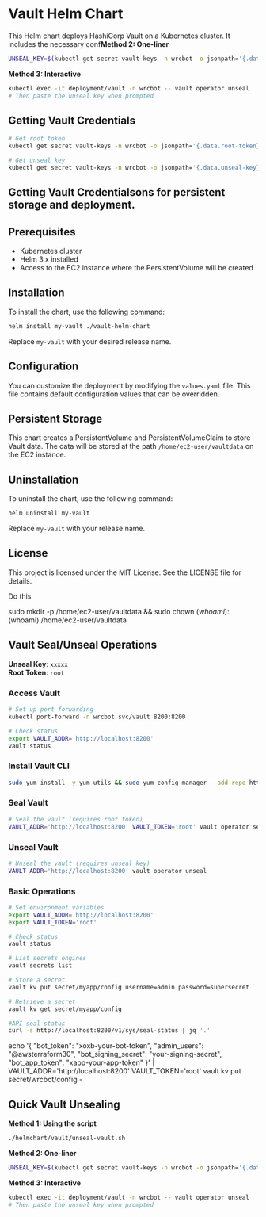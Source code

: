 # Vault Helm Chart

This Helm chart deploys HashiCorp Vault on a Kubernetes cluster. It includes the necessary conf**Method 2: One-liner**
```bash
UNSEAL_KEY=$(kubectl get secret vault-keys -n wrcbot -o jsonpath='{.data.unseal-key}' | base64 -d) && kubectl exec deployment/vault -n wrcbot -- vault operator unseal $UNSEAL_KEY
```

**Method 3: Interactive**
```bash
kubectl exec -it deployment/vault -n wrcbot -- vault operator unseal
# Then paste the unseal key when prompted
```

## Getting Vault Credentials

```bash
# Get root token
kubectl get secret vault-keys -n wrcbot -o jsonpath='{.data.root-token}' | base64 -d

# Get unseal key  
kubectl get secret vault-keys -n wrcbot -o jsonpath='{.data.unseal-key}' | base64 -d
```

## Getting Vault Credentialsons for persistent storage and deployment.

## Prerequisites

- Kubernetes cluster
- Helm 3.x installed
- Access to the EC2 instance where the PersistentVolume will be created

## Installation

To install the chart, use the following command:

```bash
helm install my-vault ./vault-helm-chart
```

Replace `my-vault` with your desired release name.

## Configuration

You can customize the deployment by modifying the `values.yaml` file. This file contains default configuration values that can be overridden.

## Persistent Storage

This chart creates a PersistentVolume and PersistentVolumeClaim to store Vault data. The data will be stored at the path `/home/ec2-user/vaultdata` on the EC2 instance.

## Uninstallation

To uninstall the chart, use the following command:

```bash
helm uninstall my-vault
```

Replace `my-vault` with your release name.

## License

This project is licensed under the MIT License. See the LICENSE file for details.

Do this

sudo mkdir -p /home/ec2-user/vaultdata && sudo chown $(whoami):$(whoami) /home/ec2-user/vaultdata


## Vault Seal/Unseal Operations

**Unseal Key**: `xxxxx`  
**Root Token**: `root`

### Access Vault
```bash
# Set up port forwarding
kubectl port-forward -n wrcbot svc/vault 8200:8200

# Check status
export VAULT_ADDR='http://localhost:8200'
vault status
```

### Install Vault CLI
```bash
sudo yum install -y yum-utils && sudo yum-config-manager --add-repo https://rpm.releases.hashicorp.com/AmazonLinux/hashicorp.repo && sudo yum -y install vault
```

### Seal Vault
```bash
# Seal the vault (requires root token)
VAULT_ADDR='http://localhost:8200' VAULT_TOKEN='root' vault operator seal
```

### Unseal Vault
```bash
# Unseal the vault (requires unseal key)
VAULT_ADDR='http://localhost:8200' vault operator unseal
```

### Basic Operations
```bash
# Set environment variables
export VAULT_ADDR='http://localhost:8200'
export VAULT_TOKEN='root'

# Check status
vault status

# List secrets engines
vault secrets list

# Store a secret
vault kv put secret/myapp/config username=admin password=supersecret

# Retrieve a secret
vault kv get secret/myapp/config

#API seal status
curl -s http://localhost:8200/v1/sys/seal-status | jq '.'
```

echo '{
  "bot_token": "xoxb-your-bot-token",
  "admin_users": "@awsterraform30",
  "bot_signing_secret": "your-signing-secret",
  "bot_app_token": "xapp-your-app-token"
}' | VAULT_ADDR='http://localhost:8200' VAULT_TOKEN='root' vault kv put secret/wrcbot/config -

## Quick Vault Unsealing

**Method 1: Using the script**
```bash
./helmchart/vault/unseal-vault.sh
```

**Method 2: One-liner**
```bash
UNSEAL_KEY=$(kubectl get secret vault-keys -n wrcbot -o jsonpath='{.data.unseal-key}' | base64 -d) && kubectl exec deployment/vault -n wrcbot -- vault operator unseal $UNSEAL_KEY
```

**Method 3: Interactive**
```bash
kubectl exec -it deployment/vault -n wrcbot -- vault operator unseal
# Then paste the unseal key when prompted
```